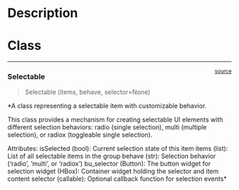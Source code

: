 # Description


<!-- WARNING: THIS FILE WAS AUTOGENERATED! DO NOT EDIT! -->

# Class

------------------------------------------------------------------------

<a
href="https://github.com/frankausberlin/Ragfood/blob/main/Ragfood/Selectable.py#L7"
target="_blank" style="float:right; font-size:smaller">source</a>

### Selectable

>  Selectable (items, behave, selector=None)

\*A class representing a selectable item with customizable behavior.

This class provides a mechanism for creating selectable UI elements with
different selection behaviors: radio (single selection), multi (multiple
selection), or radiox (toggleable single selection).

Attributes: isSelected (bool): Current selection state of this item
items (list): List of all selectable items in the group behave (str):
Selection behavior (‘radio’, ‘multi’, or ‘radiox’) bu_selector (Button):
The button widget for selection widget (HBox): Container widget holding
the selector and item content selector (callable): Optional callback
function for selection events\*
